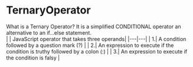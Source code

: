 # TernaryOperator
What is a Ternary Operator?
It is a simplified CONDITIONAL operator an alternative to an if...else statement.
<br>
| | JavaScript operator that takes three operands|
|---|---|
| 1.| A condition followed by a question mark (?) |
| 2.| An expression to execute if the condition is truthy followed by a colon (:) |
| 3.| An expression to execute if the condition is falsy |


